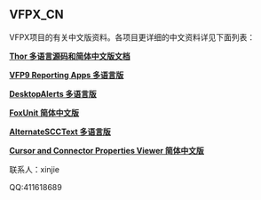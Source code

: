 ## VFPX_CN
VFPX项目的有关中文版资料。各项目更详细的中文资料详见下面列表：

**[Thor 多语言源码和简体中文版文档](https://github.com/vfp9/Thor_CN)**

**[VFP9 Reporting Apps 多语言版](https://github.com/vfp9/ReportingApps)**

**[DesktopAlerts 多语言版](https://github.com/vfp9/DesktopAlerts)**

**[FoxUnit 简体中文版](https://github.com/vfp9/FoxUnit)**

**[AlternateSCCText 多语言版](https://github.com/vfp9/AlternateSCCText)**

**[Cursor and Connector Properties Viewer 简体中文版](https://github.com/vfp9/CCPropsViewer)**


联系人：xinjie

QQ:411618689
